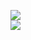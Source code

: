 [![](https://img.shields.io/badge/Made%20With-Github%20Spray-lightgrey.svg?style=for-the-badge&logo=github)](https://github.com/Annihil/github-spray#3571)  
[![](https://i.imgur.com/2DrTn0Z.gif)](https://github.com/Annihil/github-spray)